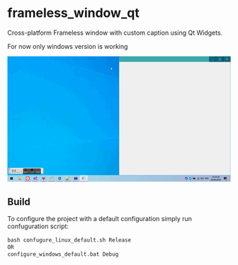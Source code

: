 # frameless_window_qt
Cross-platform Frameless window with custom caption using Qt Widgets.

For now only windows version is working

<img src="demo/frameless_windows.gif">

## Build
To configure the project with a default configuration simply run confuguration script:

```
bash confugure_linux_default.sh Release
OR
configure_windows_default.bat Debug
```
